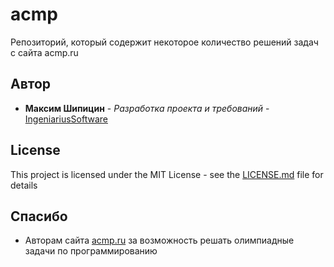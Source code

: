 # acmp
Репозиторий, который содержит некоторое количество решений задач с сайта acmp.ru

## Автор

* **Максим Шипицин** - *Разработка проекта и требований* - [ IngeniariusSoftware](https://github.com/IngeniariusSoftware)

## License

This project is licensed under the MIT License - see the [LICENSE.md](LICENSE.md) file for details

## Спасибо
- Авторам сайта [acmp.ru](https://acmp.ru) за возможность решать олимпиадные задачи по программированию
